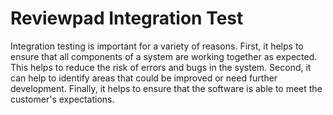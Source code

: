 # Reviewpad Integration Test

Integration testing is important for a variety of reasons. First, it helps to ensure that all components of a system are working together as expected. This helps to reduce the risk of errors and bugs in the system. Second, it can help to identify areas that could be improved or need further development. Finally, it helps to ensure that the software is able to meet the customer's expectations.